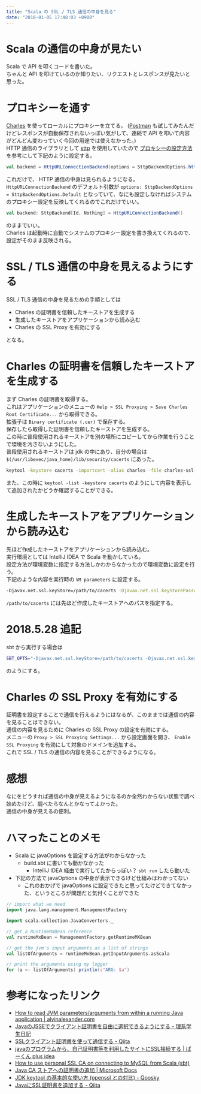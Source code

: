 ```yaml
---
title: "Scala の SSL / TLS 通信の中身を見る"
date: "2018-01-05 17:48:03 +0900"
---
```


# Scala の通信の中身が見たい

Scala で API を叩くコードを書いた。  
ちゃんと API を叩けているのか知りたい、リクエストとレスポンスが見たいと思った。

# プロキシーを通す

[Charles](https://www.charlesproxy.com/) を使ってローカルにプロキシーを立てる。 ([Postman](https://www.getpostman.com/) も試してみたんだけどレスポンスが自動保存されないっぽい気がして、連続で API を叩いて内容がどんどん変わっていく今回の用途では使えなかった。)  
HTTP 通信のライブラリとして [sttp](https://github.com/softwaremill/sttp) を使用していたので [プロキシーの設定方法](http://sttp.readthedocs.io/en/latest/conf/proxy.html) を参考にして下記のように設定する。

```scala
val backend = HttpURLConnectionBackend(options = SttpBackendOptions.httpProxy("localhost", 8888))
```

これだけで、 HTTP 通信の中身は見られるようになる。  
`HttpURLConnectionBackend` のデフォルト引数が `options: SttpBackendOptions = SttpBackendOptions.Default` となっていて、なにも設定しなければシステムのプロキシー設定を反映してくれるのでこれだけでいい。

```scala
val backend: SttpBackend[Id, Nothing] = HttpURLConnectionBackend()
```

のままでいい。  
Charles は起動時に自動でシステムのプロキシー設定を書き換えてくれるので、設定がそのまま反映される。

# SSL / TLS 通信の中身を見えるようにする

SSL / TLS 通信の中身を見るための手順としては

- Charles の証明書を信頼したキーストアを生成する
- 生成したキーストアをアプリケーションから読み込む
- Charles の SSL Proxy を有効にする

となる。

# Charles の証明書を信頼したキーストアを生成する

まず Charles の証明書を取得する。  
これはアプリケーションのメニューの `Help > SSL Proxying > Save Charles Root Certificate...` から取得できる。  
拡張子は `Binary certificate (.cer)` で保存する。  
保存したら取得した証明書を信頼したキーストアを生成する。  
この時に普段使用されるキーストアを別の場所にコピーしてから作業を行うことで環境を汚さないようにした。  
普段使用されるキーストアは jdk の中にあり、自分の場合は `$(/usr/libexec/java_home)/lib/security/cacerts` にあった。

```bash
keytool -keystore cacerts -importcert -alias charles -file charles-ssl-proxying-certificate.cer
```

また、この時に `keytool -list -keystore cacerts` のようにして内容を表示して追加されたかどうか確認することができる。

# 生成したキーストアをアプリケーションから読み込む

先ほど作成したキーストアをアプリケーションから読み込む。  
実行環境としては IntelliJ IDEA で Scala を動かしている。  
設定方法が環境変数に指定する方法しかわからなかったので環境変数に設定を行う。  
下記のような内容を実行時の `VM parameters` に設定する。

```bash
-Djavax.net.ssl.keyStore=/path/to/cacerts -Djavax.net.ssl.keyStorePassword=changeit -Djavax.net.ssl.trustStore=/path/to/cacerts -Djavax.net.ssl.trustStorePassword=changeit
```

`/path/to/cacerts` には先ほど作成したキーストアへのパスを指定する。

# 2018.5.28 追記

sbt から実行する場合は

```bash
SBT_OPTS="-Djavax.net.ssl.keyStore=/path/to/cacerts -Djavax.net.ssl.keyStorePassword=changeit -Djavax.net.ssl.trustStore=/path/to/cacerts -Djavax.net.ssl.trustStorePassword=changeit" sbt run
```

のようにする。

# Charles の SSL Proxy を有効にする

証明書を設定することで通信を行えるようにはなるが、このままでは通信の内容を見ることはできない。  
通信の内容を見るために Charles の SSL Proxy の設定を有効にする。  
メニューの `Proxy > SSL Proxying Settings...` から設定画面を開き、 `Enable SSL Proxying` を有効にして対象のドメインを追加する。  
これで SSL / TLS の通信の内容を見ることができるようになる。

# 感想

なにをどうすれば通信の中身が見えるようになるのか全然わからない状態で調べ始めたけど、調べたらなんとかなってよかった。  
通信の中身が見えるの便利。

# ハマったことのメモ

- Scala に javaOptions を設定する方法がわからなかった
    - build.sbt に書いても動かなかった
        - IntelliJ IDEA 経由で実行してたからっぽい？ `sbt run` したら動いた
- 下記の方法で javaOptions の中身が表示できるけど仕組みはわかってない
    - これのおかげで javaOptions に設定できたと思ってたけどできてなかった、というところが問題だと気付くことができた

```scala
// import what we need
import java.lang.management.ManagementFactory

import scala.collection.JavaConverters._

// get a RuntimeMXBean reference
val runtimeMxBean = ManagementFactory.getRuntimeMXBean

// get the jvm's input arguments as a list of strings
val listOfArguments = runtimeMxBean.getInputArguments.asScala

// print the arguments using my logger
for (a <- listOfArguments) println(s"ARG: $a")
```

# 参考になったリンク

- [How to read JVM parameters/arguments from within a running Java application | alvinalexander.com](https://alvinalexander.com/java/how-see-jvm-parameters-arguments-from-running-java-application)
- [JavaのJSSEでクライアント証明書を自由に選択できるようにする - 理系学生日記](http://kiririmode.hatenablog.jp/entry/20160611/1465570800)
- [SSLクライアント証明書を使って通信する - Qiita](https://qiita.com/kompiro/items/25b2e01c2e9aaab7f67d)
- [javaのプログラムから、自己証明書等を利用したサイトにSSL接続する | ぱーくん plus idea](http://web.plus-idea.net/2012/10/java-ssl-keystore/)
- [How to use personal SSL CA on connecting to MySQL from Scala (sbt)](https://gist.github.com/tomykaira/6862475)
- [Java CA ストアへの証明書の追加 | Microsoft Docs](https://docs.microsoft.com/ja-jp/azure/java-add-certificate-ca-store)
- [JDK keytool の基本的な使い方 (openssl との対比) - Qoosky](https://www.qoosky.io/techs/9db75cec15)
- [JavaにSSL証明書を追加する - Qiita](https://qiita.com/nenokido2000/items/b36b6e5f0854d7d63ba6)
